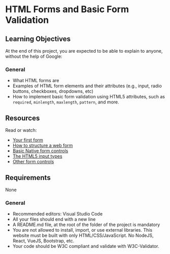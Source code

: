 # HTML Forms and Basic Form Validation

## Learning Objectives

At the end of this project, you are expected to be able to explain to anyone, without the help of Google:

### General

- What HTML forms are
- Examples of HTML form elements and their attributes (e.g., input, radio buttons, checkboxes, dropdowns, etc)
- How to implement basic form validation using HTML5 attributes, such as `required`, `minlength`, `maxlength`, `pattern`, and more.

## Resources

Read or watch:

- [Your first form](https://developer.mozilla.org/en-US/docs/Learn/HTML/Forms/Your_first_form)
- [How to structure a web form](https://developer.mozilla.org/en-US/docs/Learn/HTML/Forms/How_to_structure_a_web_form)
- [Basic Native form controls](https://developer.mozilla.org/en-US/docs/Learn/HTML/Forms/Basic_native_form_controls)
- [The HTML5 input types](https://developer.mozilla.org/en-US/docs/Learn/Forms/HTML5_input_types)
- [Other form controls](https://developer.mozilla.org/en-US/docs/Learn/Forms/Other_form_controls)

## Requirements

None

### General

- Recommended editors: Visual Studio Code
- All your files should end with a new line
- A README.md file, at the root of the folder of the project is mandatory
- You are not allowed to install, import, or use external libraries. This website must be built with only HTML/CSS/JavaScript. No NodeJS, React, VueJS, Bootstrap, etc.
- Your code should be W3C compliant and validate with W3C-Validator.
